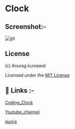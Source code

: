 # Clock


## Screenshot:-

![git](https://user-images.githubusercontent.com/90235816/191898570-93a4e8bb-9ba9-41d9-af9d-baa923d243a4.PNG)


## License
(c) Anurag kumawat

Licensed under the [MIT License](https://github.com/anuragk16/Clock/blob/main/LICENSE)



## 🔗 Links :-

[Coding_Clock](https://www.youtube.com/watch?v=005Er9KEesE&list=PLZ9U7l5j8AZYyfB84IMZf3QwS2hwxyyYx&index=5)

[Youtube_channel](https://www.youtube.com/channel/UCKO4nOXb1ZpmuR8br5fJWBQ)


[quora](https://www.quora.com/profile/Anurag-Kumawat-37)


